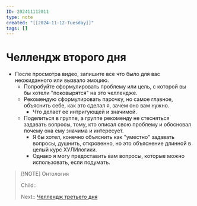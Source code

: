 ```yaml
---
ID: 202411112011
type: note
created: "[[2024-11-12-Tuesday]]"
tags: []
---
```

#  Челлендж второго дня

- После просмотра видео, запишите все что было для вас неожиданного или вызвало эмоцию.
	- ﻿﻿Попробуйте сформулировать проблему или цель, с которой вы бы хотели "поковырятся" на это челлендже.
	- ﻿﻿Рекомендую сформулировать парочку, но самое главное, объяснить себе, как это сделал я, зачем оно вам нужно.
		- ﻿﻿Что делает ее интригующей и значимой.
	- Поделиться в группе, а группе рекоменду не стесняться задавать вопросы, тому, кто описал свою проблему и обосновал почему она ему значима и интересует.
		- ﻿﻿Я бы хотел, конечно объяснить как "уместно" задавать вопросы, душнить, откровенно, но это объяснение длинной в целый курс ХУЛИлогики.
		- ﻿﻿Однако я могу предоставить вам вопросы, которые можно использовать, если подумать.



> [!NOTE] Онтология
> 
> Child:: 
> 
> Next:: [Челлендж третьего дня](Челлендж%20третьего%20дня.md)
